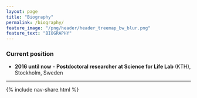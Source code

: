 ```yaml
---
layout: page
title: "Biography"
permalink: /biography/
feature_image: "/png/header/header_treemap_bw_blur.png"
feature_text: "BIOGRAPHY"
---
```


### Current position

- **2016 until now** - **Postdoctoral researcher at Science for Life Lab** (KTH), Stockholm, Sweden

<!---

### Education and Work

- **July 2015** - **Graduated Doctor rerum naturalium**, at the University of Leipzig, Germany, with summa cum laude (1.0)
- **2011-2015** - **PhD studies**, Group of Flow Cytometry (Prof. Susann Müller), Dept. Environmental Microbiology, **Helmholtz-Centre for Environmental Research, Leipzig**, Thesis: ’Characterization of population heterogeneity in a
model biotechnological process using *Pseudomonas putida*’
- **2005-2011** - **Undergraduate studies in biology**, **Dresden University of Technology (TUD)**, Diploma thesis: ’Dynamic mating pheromone gradients for induction of mating projection and fluorescence in yeast’, group of Prof. Gerhard Rödel.

### Conference presentations (talks)

- **2020** - **EWBC 11** - 11th European Workshop on the Biology of Cyanobacteria, Porto, Portugal (virtual)
- **2019** - **NPC 14** - Nordic congress on photosynthesis, Turku, Finland
- **2018** - **4th Applied Synthetic Biology meeting** - Toulouse, France
- **2015** - **Single Cell VI** - 6 th International Conference on Analysis of Microbial Cells at the Single Cell Level, Retz (Austria)
- **2014** - **DGFZ** - 24 th Annual Conference of the German Society for Cytometry, Dresden
- **2014** - **ECB16** - 16 th uropean Congress on Biotechnology, Edinburgh
- **2013** - **RPP7** - 7 th European Conference on Recombinant Protein Production, Ulm, Germany
- **2012** - **DGFZ** - 22 nd Annual Conference of the German Society for Cytometry, Bonn

### Awarded grants

- **Investigation of protein resource allocation in the model CO2 fixing bacterium Ralstonia eutropha** (Swedish: Undersökning av proteiners resursfördelning i en modell för CO2-fixerande bakterier, Ralstonia eutropha).
Funding agency: FORMAS.
Project number: 2019-01491.
Project leader: Michael Jahn.
Awarded funding: 2020-01-01-2021-12-31: 2 000 000 SEK

### Social media and platforms

- [ORCID](https://orcid.org/0000-0002-3913-153X)
- [Research gate](https://www.researchgate.net/profile/Michael_Jahn)
- [github](https:// github.com/m-jahn/)
- [Twitter](https://twitter.com/mich_jahn)
- [KTH home page](https://www.kth.se/profile/mjahn)

## Peer review

I'm active in peer review (list as of Nov 2020). Check my [Publons](https://publons.com/review/author/AzKdBNNk/) account for latest stats.

- reviews for Photosynthesis Research: 1
- reviews for Frontiers in Microbiology: 1
- reviews for Analyst: 1
- reviews for Cytometry: 2
- reviews for Microbial Cell Factories: 5
--->

-----

{% include nav-share.html %}